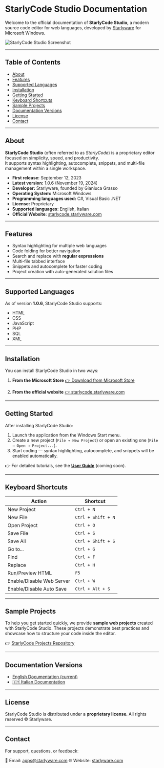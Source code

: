 # StarlyCode Studio Documentation

Welcome to the official documentation of **StarlyCode Studio**, a modern source code editor for web languages, developed by [Starlyware](https://www.starlyware.com) for Microsoft Windows.

![StarlyCode Studio Screenshot](https://www.starlyware.com/files/images/starlycode/hero-img.png)

---

## Table of Contents
- [About](#about)
- [Features](#features)
- [Supported Languages](#supported-languages)
- [Installation](#installation)
- [Getting Started](#getting-started)
- [Keyboard Shortcuts](#keyboard-shortcuts)
- [Sample Projects](#sample-projects)
- [Documentation Versions](#documentation-versions)
- [License](#license)
- [Contact](#contact)

---

## About

**StarlyCode Studio** (often referred to as *StarlyCode*) is a proprietary editor focused on simplicity, speed, and productivity.  
It supports syntax highlighting, autocomplete, snippets, and multi-file management within a single workspace.

- **First release:** September 12, 2023
- **Latest version:** 1.0.6 (November 19, 2024)
- **Developer:** Starlyware, founded by Gianluca Grasso
- **Operating System:** Microsoft Windows
- **Programming languages used:** C#, Visual Basic .NET
- **License:** Proprietary
- **Supported languages:** English, Italian
- **Official Website:** [starlycode.starlyware.com](https://www.starlyware.com/products/starlycode/)

---

## Features

- Syntax highlighting for multiple web languages
- Code folding for better navigation
- Search and replace with **regular expressions**
- Multi-file tabbed interface
- Snippets and autocomplete for faster coding
- Project creation with auto-generated solution files

---

## Supported Languages

As of version **1.0.6**, StarlyCode Studio supports:

- HTML
- CSS
- JavaScript
- PHP
- SQL
- XML

---

## Installation

You can install StarlyCode Studio in two ways:

1. **From the Microsoft Store**
   [👉 Download from Microsoft Store](https://apps.microsoft.com/detail/XP99J6HDW92BQS)

2. **From the official website**
   [👉 starlycode.starlyware.com](https://www.starlyware.com/products/starlycode/)

---

## Getting Started

After installing StarlyCode Studio:

1. Launch the application from the Windows Start menu.
2. Create a new project (`File → New Project`) or open an existing one (`File → Open → Project...`).
3. Start coding — syntax highlighting, autocomplete, and snippets will be enabled automatically.

👉 For detailed tutorials, see the **[User Guide](/guide/)** (coming soon).

---

## Keyboard Shortcuts

| Action                    | Shortcut            |
|----------------------------|--------------------|
| New Project                | `Ctrl + N`         |
| New File                   | `Ctrl + Shift + N` |
| Open Project               | `Ctrl + O`         |
| Save File                  | `Ctrl + S`         |
| Save All                   | `Ctrl + Shift + S` |
| Go to...                   | `Ctrl + G`         |
| Find                       | `Ctrl + F`         |
| Replace                    | `Ctrl + H`         |
| Run/Preview HTML           | `F5`               |
| Enable/Disable Web Server  | `Ctrl + W`         |
| Enable/Disable Auto Save   | `Ctrl + Alt + S`   |

---

## Sample Projects

To help you get started quickly, we provide **sample web projects** created with StarlyCode Studio.
These projects demonstrate best practices and showcase how to structure your code inside the editor.

👉 [StarlyCode Projects Repository](https://github.com/Starlyware/starlycode-projects)

---

## Documentation Versions

- [English Documentation (current)](/)
- [🇮🇹 Italian Documentation](/it/)

---

## License

StarlyCode Studio is distributed under a **proprietary license**.
All rights reserved © Starlyware.

---

## Contact

For support, questions, or feedback:

📧 Email: [apps@starlyware.com](mailto:apps@starlyware.com)
🌐 Website: [starlyware.com](https://www.starlyware.com)
